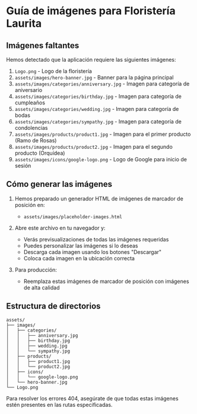 # Guía de imágenes para Floristería Laurita

## Imágenes faltantes

Hemos detectado que la aplicación requiere las siguientes imágenes:

1. `Logo.png` - Logo de la floristería
2. `assets/images/hero-banner.jpg` - Banner para la página principal
3. `assets/images/categories/anniversary.jpg` - Imagen para categoría de aniversario
4. `assets/images/categories/birthday.jpg` - Imagen para categoría de cumpleaños
5. `assets/images/categories/wedding.jpg` - Imagen para categoría de bodas
6. `assets/images/categories/sympathy.jpg` - Imagen para categoría de condolencias
7. `assets/images/products/product1.jpg` - Imagen para el primer producto (Ramo de Rosas)
8. `assets/images/products/product2.jpg` - Imagen para el segundo producto (Orquídea)
9. `assets/images/icons/google-logo.png` - Logo de Google para inicio de sesión

## Cómo generar las imágenes

1. Hemos preparado un generador HTML de imágenes de marcador de posición en:
   - `assets/images/placeholder-images.html`

2. Abre este archivo en tu navegador y:
   - Verás previsualizaciones de todas las imágenes requeridas
   - Puedes personalizar las imágenes si lo deseas
   - Descarga cada imagen usando los botones "Descargar"
   - Coloca cada imagen en la ubicación correcta

3. Para producción:
   - Reemplaza estas imágenes de marcador de posición con imágenes de alta calidad

## Estructura de directorios

```
assets/
├── images/
│   ├── categories/
│   │   ├── anniversary.jpg
│   │   ├── birthday.jpg
│   │   ├── wedding.jpg
│   │   └── sympathy.jpg
│   ├── products/
│   │   ├── product1.jpg
│   │   └── product2.jpg
│   ├── icons/
│   │   └── google-logo.png
│   └── hero-banner.jpg
└── Logo.png
```

Para resolver los errores 404, asegúrate de que todas estas imágenes estén presentes en las rutas especificadas.